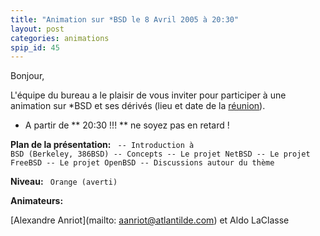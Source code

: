 ```yaml
---
title: "Animation sur *BSD le 8 Avril 2005 à 20:30"
layout: post
categories: animations
spip_id: 45
---
```

Bonjour,


L'équipe du bureau a le plaisir de vous inviter pour participer à une animation sur *BSD et ses dérivés (lieu et date de la [réunion](/association/les-reunions-du-plug/)).

- A partir de ** 20:30 !!! ** ne soyez pas en retard !



**Plan de la présentation:**
<code>
-- Introduction à BSD (Berkeley, 386BSD)
-- Concepts
-- Le projet NetBSD
-- Le projet FreeBSD
-- Le projet OpenBSD 
-- Discussions autour du thème
</code>


**Niveau:**
<code>
Orange (averti)
</code>


**Animateurs:**

[Alexandre Anriot](mailto: aanriot@atlantilde.com) et Aldo LaClasse


